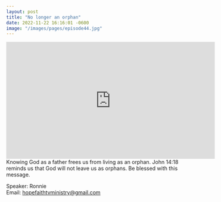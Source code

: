 ```yaml
---
layout: post
title: "No longer an orphan"
date: 2022-11-22 16:16:01 -0600
image: "/images/pages/episode44.jpg"
---
```


<iframe width="560" height="315" src="https://www.youtube.com/embed/YgScML9PicA" title="YouTube video player" frameborder="0" allow="accelerometer; autoplay; clipboard-write; encrypted-media; gyroscope; picture-in-picture; web-share" allowfullscreen></iframe>
Knowing God as a father frees us from living as an orphan. John 14:18 reminds us that God will not leave us as orphans. Be blessed with this message.

Speaker: Ronnie <br>
Email: hopefaithtvministry@gmail.com
